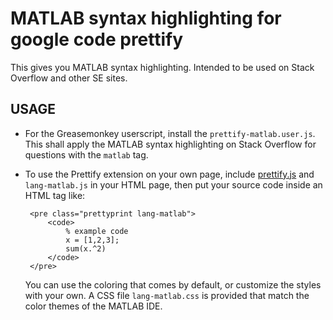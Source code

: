 MATLAB syntax highlighting for google code prettify
===================================================

This gives you MATLAB syntax highlighting. Intended to be used on Stack
Overflow and other SE sites.

USAGE
-----

 - For the Greasemonkey userscript, install the `prettify-matlab.user.js`.
   This shall apply the MATLAB syntax highlighting on Stack Overflow for
   questions with the `matlab` tag.

 - To use the Prettify extension on your own page, include [prettify.js][1]
   and `lang-matlab.js` in your HTML page, then put your source code
   inside an HTML tag like:

        <pre class="prettyprint lang-matlab">
            <code>
            	% example code
            	x = [1,2,3];
            	sum(x.^2)
            </code>
        </pre>

   You can use the coloring that comes by default, or customize the styles
   with your own. A CSS file `lang-matlab.css` is provided that match the
   color themes of the MATLAB IDE.


[1]: http://code.google.com/p/google-code-prettify/

